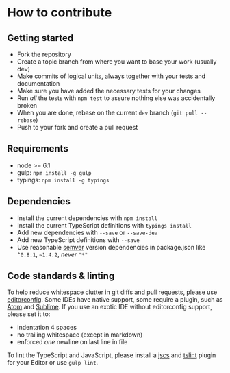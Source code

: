 # How to contribute

## Getting started

- Fork the repository
- Create a topic branch from where you want to base your work (usually dev)
- Make commits of logical units, always together with your tests and documentation
- Make sure you have added the necessary tests for your changes
- Run *all* the tests with `npm test` to assure nothing else was accidentally broken
- When you are done, rebase on the current `dev` branch (`git pull --rebase`)
- Push to your fork and create a pull request

## Requirements

- node >= 6.1
- gulp: `npm install -g gulp`
- typings: `npm install -g typings`

## Dependencies

- Install the current dependencies with `npm install`
- Install the current TypeScript definitions with `typings install`
- Add new dependencies with `--save` or `--save-dev`
- Add new TypeScript definitions with `--save`
- Use reasonable [semver](http://semver.org/) version dependencies
  in package.json like `^0.8.1`, `~1.4.2`, *never* `"*"`

## Code standards & linting

To help reduce whitespace clutter in git diffs and pull requests, please use [editorconfig](http://editorconfig.org/#download). Some IDEs have native support,
some require a plugin, such as [Atom](https://github.com/sindresorhus/atom-editorconfig#readme)
and [Sublime](https://github.com/sindresorhus/editorconfig-sublime#readme).
If you use an exotic IDE without editorconfig support, please set it to:
- indentation 4 spaces
- no trailing whitespace (except in markdown)
- enforced *one* newline on last line in file

To lint the TypeScript and JavaScript, please install a [jscs](http://jscs.info/) and
[tslint](https://github.com/palantir/tslint) plugin for your Editor or use `gulp lint`.
